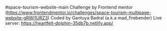 #space-tourism-website-main
Challenge by Frontend mentor (https://www.frontendmentor.io/challenges/space-tourism-multipage-website-gRWj1URZ3)
Coded by Gantuya Badral (a.k.a mad_firebender)
Live server: https://heartfelt-dolphin-35db7b.netlify.app/
